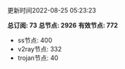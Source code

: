更新时间2022-08-25 05:23:23

**总订阅: 73**
**总节点: 2926**
**有效节点: 772**
- ss节点: 400
- v2ray节点: 332
- trojan节点: 40
